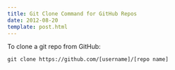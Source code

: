 ```yaml
---
title: Git Clone Command for GitHub Repos
date: 2012-08-20
template: post.html
---
```


To clone a git repo from GitHub:

```
git clone https://github.com/[username]/[repo name]
```
